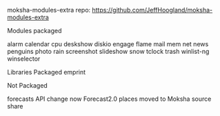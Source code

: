 moksha-modules-extra
repo: https://github.com/JeffHoogland/moksha-modules-extra

Modules packaged

alarm
calendar
cpu
deskshow
diskio
engage
flame
mail
mem
net
news
penguins
photo
rain
screenshot
slideshow
snow
tclock
trash
winlist-ng
winselector

Libraries Packaged
emprint

Not Packaged

forecasts   API change now Forecast2.0
places		moved to Moksha source
share
